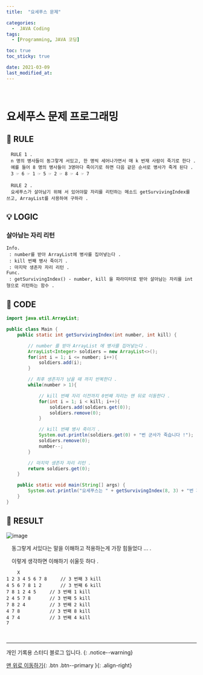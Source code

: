 ```yaml
---
title:  "요세푸스 문제" 

categories:
  -  JAVA Coding
tags:
  - [Programming, JAVA 코딩]

toc: true
toc_sticky: true

date: 2021-03-09
last_modified_at: 
---
```



<br>

# 요세푸스 문제 프로그래밍

## 🔔  RULE

```
　RULE 1 .
　n 명의 병사들이 동그랗게 서있고, 한 명씩 세어나가면서 매 k 번재 사람이 죽기로 한다 .
　예를 들어 8 명의 병사들이 3명마다 죽이기로 하면 다음 같은 순서로 병사가 죽게 된다 .
　3 ☞ 6 ☞ 1 ☞ 5 ☞ 2 ☞ 8 ☞ 4 ☞ 7

　RULE 2 .
　요세푸스가 살아남기 위해 서 있어야할 자리를 리턴하는 메소드 getSurvivingIndex를 쓰고, ArrayList를 사용하여 구하라 .
```

## 💡 LOGIC

### 살아남는 자리 리턴

```
Info. 
 : number를 받아 ArrayList에 병사를 집어넣는다 .
 : kill 번째 병사 죽이기 .
 : 마지막 생존자 자리 리턴 .
Func. 
 : getSurvivingIndex() - number, kill 을 파라미터로 받아 살아남는 자리를 int형으로 리턴하는 함수 .
```

## 💾 CODE

```java
import java.util.ArrayList;

public class Main {
    public static int getSurvivingIndex(int number, int kill) {

        // number 를 받아 ArrayList 에 병사를 집어넣는다 .
        ArrayList<Integer> soldiers = new ArrayList<>();
        for(int i = 1; i <= number; i++){
            soldiers.add(i);
        }

        // 최후 생존자가 남을 때 까지 반복한다 .
        while(number > 1){

            // kill 번째 자리 이전까지 0번째 자리는 맨 뒤로 이동한다 .
            for(int i = 1; i < kill; i++){
                soldiers.add(soldiers.get(0));
                soldiers.remove(0);
            }

            // kill 번째 병사 죽이기 .
            System.out.println(soldiers.get(0) + "번 군사가 죽습니다 !");
            soldiers.remove(0);
            number--;
        }

        // 마지막 생존자 자리 리턴 .
        return soldiers.get(0);
    }

    public static void main(String[] args) {
        System.out.println("요세푸스는 " + getSurvivingIndex(8, 3) + "번 자리에 서있으면 됩니다.");
    }
}
```

## 💎 RESULT

![image](https://user-images.githubusercontent.com/50429028/110421524-041df080-80e1-11eb-8f9a-87a72ca3a15b.png)

　동그랗게 서있다는 말을 이해하고 적용하는게 가장 힘들었다 ... .

　이렇게 생각하면 이해하기 쉬울듯 하다 .

```
    X
1 2 3 4 5 6 7 8 	// 3 번째 3 kill
4 5 6 7 8 1 2		// 3 번째 6 kill
7 8 1 2 4 5		// 3 번째 1 kill
2 4 5 7 8		// 3 번째 5 kill
7 8 2 4			// 3 번째 2 kill
4 7 8			// 3 번째 8 kill
4 7 4			// 3 번째 4 kill
7
```
<br>

***

개인 기록용 스터디 블로그 입니다.
{: .notice--warning}

[맨 위로 이동하기](#){: .btn .btn--primary }{: .align-right}